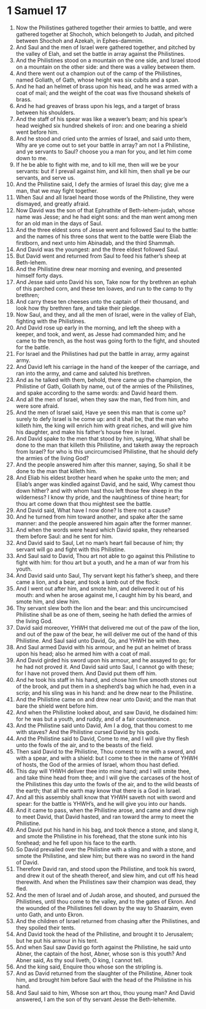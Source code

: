 ﻿# 1 Samuel  17
1. Now the Philistines gathered together their armies to battle, and were gathered together at Shochoh, which belongeth to Judah, and pitched between Shochoh and Azekah, in Ephes-dammim. 
2. And Saul and the men of Israel were gathered together, and pitched by the valley of Elah, and set the battle in array against the Philistines. 
3. And the Philistines stood on a mountain on the one side, and Israel stood on a mountain on the other side: and there was a valley between them. 
4.  And there went out a champion out of the camp of the Philistines, named Goliath, of Gath, whose height was six cubits and a span. 
5. And he had an helmet of brass upon his head, and he was armed with a coat of mail; and the weight of the coat was five thousand shekels of brass. 
6. And he had greaves of brass upon his legs, and a target of brass between his shoulders. 
7. And the staff of his spear was like a weaver’s beam; and his spear’s head weighed six hundred shekels of iron: and one bearing a shield went before him. 
8. And he stood and cried unto the armies of Israel, and said unto them, Why are ye come out to set your battle in array? am not I a Philistine, and ye servants to Saul? choose you a man for you, and let him come down to me. 
9. If he be able to fight with me, and to kill me, then will we be your servants: but if I prevail against him, and kill him, then shall ye be our servants, and serve us. 
10. And the Philistine said, I defy the armies of Israel this day; give me a man, that we may fight together. 
11. When Saul and all Israel heard those words of the Philistine, they were dismayed, and greatly afraid. 
12.  Now David was the son of that Ephrathite of Beth-lehem-judah, whose name was Jesse; and he had eight sons: and the man went among men for an old man in the days of Saul. 
13. And the three eldest sons of Jesse went and followed Saul to the battle: and the names of his three sons that went to the battle were Eliab the firstborn, and next unto him Abinadab, and the third Shammah. 
14. And David was the youngest: and the three eldest followed Saul. 
15. But David went and returned from Saul to feed his father’s sheep at Beth-lehem. 
16. And the Philistine drew near morning and evening, and presented himself forty days. 
17. And Jesse said unto David his son, Take now for thy brethren an ephah of this parched corn, and these ten loaves, and run to the camp to thy brethren; 
18. And carry these ten cheeses unto the captain of their thousand, and look how thy brethren fare, and take their pledge. 
19. Now Saul, and they, and all the men of Israel, were in the valley of Elah, fighting with the Philistines. 
20.  And David rose up early in the morning, and left the sheep with a keeper, and took, and went, as Jesse had commanded him; and he came to the trench, as the host was going forth to the fight, and shouted for the battle. 
21. For Israel and the Philistines had put the battle in array, army against army. 
22. And David left his carriage in the hand of the keeper of the carriage, and ran into the army, and came and saluted his brethren. 
23. And as he talked with them, behold, there came up the champion, the Philistine of Gath, Goliath by name, out of the armies of the Philistines, and spake according to the same words: and David heard them. 
24. And all the men of Israel, when they saw the man, fled from him, and were sore afraid. 
25. And the men of Israel said, Have ye seen this man that is come up? surely to defy Israel is he come up: and it shall be, that the man who killeth him, the king will enrich him with great riches, and will give him his daughter, and make his father’s house free in Israel. 
26. And David spake to the men that stood by him, saying, What shall be done to the man that killeth this Philistine, and taketh away the reproach from Israel? for who is this uncircumcised Philistine, that he should defy the armies of the living God? 
27. And the people answered him after this manner, saying, So shall it be done to the man that killeth him. 
28.  And Eliab his eldest brother heard when he spake unto the men; and Eliab’s anger was kindled against David, and he said, Why camest thou down hither? and with whom hast thou left those few sheep in the wilderness? I know thy pride, and the naughtiness of thine heart; for thou art come down that thou mightest see the battle. 
29. And David said, What have I now done? Is there not a cause? 
30.  And he turned from him toward another, and spake after the same manner: and the people answered him again after the former manner. 
31. And when the words were heard which David spake, they rehearsed them before Saul: and he sent for him. 
32.  And David said to Saul, Let no man’s heart fail because of him; thy servant will go and fight with this Philistine. 
33. And Saul said to David, Thou art not able to go against this Philistine to fight with him: for thou art but a youth, and he a man of war from his youth. 
34. And David said unto Saul, Thy servant kept his father’s sheep, and there came a lion, and a bear, and took a lamb out of the flock: 
35. And I went out after him, and smote him, and delivered it out of his mouth: and when he arose against me, I caught him by his beard, and smote him, and slew him. 
36. Thy servant slew both the lion and the bear: and this uncircumcised Philistine shall be as one of them, seeing he hath defied the armies of the living God. 
37. David said moreover, YHWH that delivered me out of the paw of the lion, and out of the paw of the bear, he will deliver me out of the hand of this Philistine. And Saul said unto David, Go, and YHWH be with thee. 
38.  And Saul armed David with his armour, and he put an helmet of brass upon his head; also he armed him with a coat of mail. 
39. And David girded his sword upon his armour, and he assayed to go; for he had not proved it. And David said unto Saul, I cannot go with these; for I have not proved them. And David put them off him. 
40. And he took his staff in his hand, and chose him five smooth stones out of the brook, and put them in a shepherd’s bag which he had, even in a scrip; and his sling was in his hand: and he drew near to the Philistine. 
41. And the Philistine came on and drew near unto David; and the man that bare the shield went before him. 
42. And when the Philistine looked about, and saw David, he disdained him: for he was but a youth, and ruddy, and of a fair countenance. 
43. And the Philistine said unto David, Am I a dog, that thou comest to me with staves? And the Philistine cursed David by his gods. 
44. And the Philistine said to David, Come to me, and I will give thy flesh unto the fowls of the air, and to the beasts of the field. 
45. Then said David to the Philistine, Thou comest to me with a sword, and with a spear, and with a shield: but I come to thee in the name of YHWH of hosts, the God of the armies of Israel, whom thou hast defied. 
46. This day will YHWH deliver thee into mine hand; and I will smite thee, and take thine head from thee; and I will give the carcases of the host of the Philistines this day unto the fowls of the air, and to the wild beasts of the earth; that all the earth may know that there is a God in Israel. 
47. And all this assembly shall know that YHWH saveth not with sword and spear: for the battle is YHWH’s, and he will give you into our hands. 
48. And it came to pass, when the Philistine arose, and came and drew nigh to meet David, that David hasted, and ran toward the army to meet the Philistine. 
49. And David put his hand in his bag, and took thence a stone, and slang it, and smote the Philistine in his forehead, that the stone sunk into his forehead; and he fell upon his face to the earth. 
50. So David prevailed over the Philistine with a sling and with a stone, and smote the Philistine, and slew him; but there was no sword in the hand of David. 
51. Therefore David ran, and stood upon the Philistine, and took his sword, and drew it out of the sheath thereof, and slew him, and cut off his head therewith. And when the Philistines saw their champion was dead, they fled. 
52. And the men of Israel and of Judah arose, and shouted, and pursued the Philistines, until thou come to the valley, and to the gates of Ekron. And the wounded of the Philistines fell down by the way to Shaaraim, even unto Gath, and unto Ekron. 
53. And the children of Israel returned from chasing after the Philistines, and they spoiled their tents. 
54. And David took the head of the Philistine, and brought it to Jerusalem; but he put his armour in his tent. 
55.  And when Saul saw David go forth against the Philistine, he said unto Abner, the captain of the host, Abner, whose son is this youth? And Abner said, As thy soul liveth, O king, I cannot tell. 
56. And the king said, Enquire thou whose son the stripling is. 
57. And as David returned from the slaughter of the Philistine, Abner took him, and brought him before Saul with the head of the Philistine in his hand. 
58. And Saul said to him, Whose son art thou, thou young man? And David answered, I am the son of thy servant Jesse the Beth-lehemite. 
